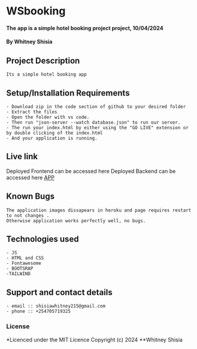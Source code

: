 # WSbooking
#### The app is a simple hotel booking project project, 10/04/2024
#### **By Whitney Shisia**
## Project Description
    Its a simple hotel booking app
## Setup/Installation Requirements
    - Download zip in the code section of github to your desired folder
    - Extract the files
    - Open the folder with vs code.
    - Then run "json-server --watch database.json" to run our server.
    - The run your index.html by either using the "GO LIVE" extension or by double clicking of the index.html
    - And your application is running.
       
## Live link
Deployed Frontend can be accessed here 
Deployed Backend can be accessed here [APP](https://phase-1-2.onrender.com/res/)


## Known Bugs
    The application images dissapears in heroku and page requires restart to not changes .
    Otherwise application works perfectly well, no bugs.

## Technologies used
    - JS
    - HTML and CSS
    - Fontawesome
    - BOOTSRAP
    -TAILWIND

## Support and contact details
    - email :: shisiawhitney215@gmail.com
    - phone :: +254705719325

### License
*Licenced under the MIT Licence
Copyright (c) 2024 **Whitney Shisia